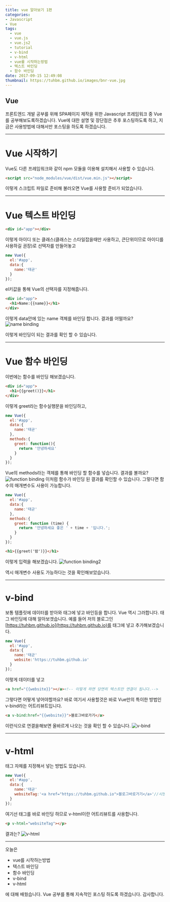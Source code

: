 ```yaml
---
title: vue 알아보기 1편
categories: 
- Javascript
- Vue
tags:
  - vue
  - vue.js
  - vue.js2
  - tutorial
  - v-bind
  - v-html
  - vue를 시작하는방법
  - 텍스트 바인딩
  - 함수 바인딩
date: 2017-09-15 12:49:08
thumbnail: https://tuhbm.github.io/images/bnr-vue.jpg
---
```


## Vue
프론트엔드 개발 공부를 위해 SPA페이지 제작을 위한 Javascript 프레임워크 중 Vue를 공부해보도록하겠습니다.
Vue에 대한 설명 및 장단점은 추후 포스팅하도록 하고, 지금은 사용방법에 대해서만 포스팅을 하도록 하겠습니다.
*****
# Vue 시작하기
Vue도 다른 프레임워크와 같이 npm 모듈을 이용해 설치해서 사용할 수 있습니다.
```html
<script src="node_modules/vue/dist/vue.min.js"></script>
```
<!-- more -->
이렇게 스크립트 파일로 준비해 불러오면 Vue를 사용할 준비가 되었습니다.
*****
# Vue 텍스트 바인딩
```html
<div id="app"></div>
```
이렇게 아이디 또는 클래스(클래스는 스타일잡을때만 사용하고, 큰단위이므로 아이디를 사용하길 권장)로 선택자를 만들어놓고

```javascript
new Vue({
  el:'#app',
  data:{
    name:'태균'
  }
});
```
el키값을 통해 Vue의 선택자를 지정해줍니다.

```html
<div id="app">
  <h1>Name:{{name}}</h1>
</div>
```
이렇게 data안에 있는 name 객체를 바인딩 합니다. 결과를 어떨까요?
![name binding](https://tuhbm.github.io/images/vue/1/img1.png)

이렇게 바인딩이 되는 결과를 확인 할 수 있습니다.
*****
# Vue 함수 바인딩
이번에는 함수를 바인딩 해보겠습니다.
```html
<div id="app">
  <h1>{{greet()}}</h1>
</div>
```
이렇게 greet라는 함수실행문을 바인딩하고,
```javascript
new Vue({
  el:'#app',
  data:{
    name:'태균'
  },
  methods:{
    greet: function(){
      return '안녕하세요'
    }
  }
});
```
Vue의 methods라는 객체를 통해 바인딩 할 함수를 넣습니다.
결과를 볼까요?
![function binding](https://tuhbm.github.io/images/vue/1/img2.png)
이처럼 함수가 바인딩 된 결과를 확인할 수 있습니다. 그렇다면 함수의 매개변수도 사용이 가능합니다.

```javascript
new Vue({
  el:'#app',
  data:{
    name:'태균'
  },
  methods:{
    greet: function (time) {
      return '안녕하세요 좋은 ' + time + '입니다.';
    }
  }
});
```
```html
<h1>{{greet('밤')}}</h1>
```
이렇게 입력을 해보겠습니다.
![function binding2](https://tuhbm.github.io/images/vue/1/img3.png)

역시 매개변수 사용도 가능하다는 것을 확인해보았습니다.
*****
# v-bind
보통 템플릿에 데이터를 받아와 태그에 넣고 바인등을 합니다.
Vue 역시 그러합니다. 태그 바인딩에 대해 알아보겟습니다.
예를 들어 저의 블로그인 [https://tuhbm.github.io](https://tuhbm.github.io)를 태그에 넣고 추가해보겠습니다.
```javascript
new Vue({
  el:'#app',
  data:{
    name:'태균'
    website:'https://tuhbm.github.io'
  }
});
```
이렇게 데이터를 넣고
```html
<a href="{{website}}"></a><!-- 이렇게 하면 당연히 텍스트만 연결이 됩니다.-->
```
그렇다면 어떻게 넣어야할까요? 바로 여기서 사용할것은 바로 Vue만의 특이한 방법인 v-bind라는 어트리뷰트입니다.
```html
<a v-bind:href="{{website}}">블로그바로가기</a>
```
이런식으로 연결을해보면 올바르게 나오는 것을 확인 할 수 있습니다.
![v-bind](https://tuhbm.github.io/images/vue/1/img4.png)
*****
# v-html
태그 자체를 지정해서 넣는 방법도 있습니다.
```javascript
new Vue({
  el:'#app',
  data:{
    name:'태균'
    websiteTag:'<a href="https://tuhbm.github.io">블로그바로가기</a>'//시멘틱한 객체이름을 지어줍니다.
  }
});
```
여기선 태그를 바로 바인딩 하므로 v-html이란 어트리뷰트를 사용합니다.
```html
<p v-html="websiteTag"></p>
```
결과는?
![v-html](https://tuhbm.github.io/images/vue/1/img5.png)

*****

오늘은 
- vue를 시작하는방법
- 텍스트 바인딩
- 함수 바인딩
- v-bind
- v-html

에 대해 배웠습니다.
Vue 공부를 통해 지속적인 포스팅 하도록 하겠습니다. 감사합니다.
